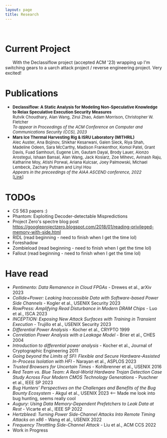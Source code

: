 ```yaml
---
layout: page
title: Research
---
```


<center>
<i class="fa fa-code-fork fa-5x" style="color: #000000;"></i>&nbsp;&nbsp;&nbsp; 
<i class="fa fa-code fa-5x" style="color: #000000;"></i>&nbsp;&nbsp;&nbsp; 
<i class="fa fa-codepen fa-5x" style="color: #000000;"></i>&nbsp;&nbsp;&nbsp; 
<i class="fa fa-microchip fa-5x" style="color: #000000;"></i>&nbsp;&nbsp;&nbsp; 
<i class="fa fa-file-code-o fa-5x" style="color: #000000;"></i>
</center>

# Current Project
&nbsp;&nbsp;&nbsp;&nbsp;&nbsp;&nbsp;With the Declassiflow project (accepted ACM '23) wrapping up I'm switching gears to a uarch attack project / reverse engineering project. Very excited!  

# Publications
* <font size="2"><b>Declassiflow: A Static Analysis for Modeling Non-Speculative Knowledge to Relax Speculative Execution Security Measures</b><br>Rutvik Choudhary, Alan Wang, Zirui Zhao, Adam Morrison, Christopher W. Fletcher<br><i>To appear in Proceedings of the ACM Conference on Computer and Communications Security (CCS), 2023</i></font>
* <font size="2"><b>Mars Ice Thermal Harvesting Rig & ISRU Laboratory (MITHRIL)</b><br>Alec Auster, Ana Bojinov, Shikhar Kesarwani, Galen Sieck, Riya Shah, Madeline Odeen, Sara McCarthy, Madison Frankenthor, Komol Patel, Grant Davis, Fuad Samhouri, Eugene Lim, Gautam Dayal, Brody Lauer, Alonzo Arostegui, Ishaan Bansal, Alan Wang, Jack Kosiarz, Zoe Mihevc, Avinash Raju, Katharine Moy, Atishi Porwal, Ariana Kulcsar, Joey Palmowski, Michael Lembeck, Zachary Putnam and Linyi Hou<br><i>Appears in the preceedings of the AIAA ASCEND conference, 2022</i><br>[<a href="https://arc.aiaa.org/doi/10.2514/6.2022-4249" target="_blank">Link</a>]</font>

# TODOs 
* CS 563 papers :) 
* Phantom: Exploiting Decoder-detectable Mispredictions
* Project Zero's spectre blog post https://googleprojectzero.blogspot.com/2018/01/reading-privileged-memory-with-side.html
* RIDL (read beginning - need to finish when I get the time lol) 
* Foreshadow
* Zombieload (read beginning - need to finish when I get the time lol) 
* Fallout (read beginning - need to finish when I get the time lol)

# Have read
* _Pentimento: Data Remanence in Cloud FPGAs_ - Drewes et al., arXiv 2023 
* _Collide+Power: Leaking Inaccessible Data with Software-based Power Side Channels_ - Kogler et al., USENIX Security 2023
* _RowPress: Amplifying Read Disturbance in Modern DRAM Chips_ - Luo et al., ISCA 2023 
* _INCEPTION: Exposing New Attack Surfaces with Training in Transient Execution_ - Trujillo et al., USENIX Security 2023 
* _Differential Power Analysis_ - Kocher et al., CRYPTO 1999 
* _Correlation Power Analysis with a Leakage Model_ - Brier et al., CHES 2004 
* _Introduction to differential power analysis_ - Kocher et al., Journal of Cryptographic Engineering 2011 
* _Going beyond the Limits of SFI: Flexible and Secure Hardware-Assisted In-Process Isolation with HFI_ - Narayan et al., ASPLOS 2023 
* _Trusted Browsers for Uncertain Times_ - Kohlbrenner et al., USENIX 2016 
* _Red Team vs. Blue Team: A Real-World Hardware Trojan Detection Case Study Across Four Modern CMOS Technology Generations_ - Puschner et al., IEEE SP 2023 
* _Bug Hunters’ Perspectives on the Challenges and Benefits of the Bug Bounty Ecosystem_ - Akgul et al., USENIX 2023 <-- Made me look into bug hunting, seems really cool 
* _Augury: Using Data Memory-Dependent Prefetchers to Leak Data at Rest_ - Vicarte et al., IEEE SP 2022 
* _Hertzbleed: Turning Power Side-Channel Attacks Into Remote Timing Attacks on x86_ - Wang et al., USENIX 2022 
* _Frequency Throttling Side-Channel Attack_ - Liu et al., ACM CCS 2022 
* Work in Progress <i class="fa fa-calendar" style="color: #000000;"></i>
